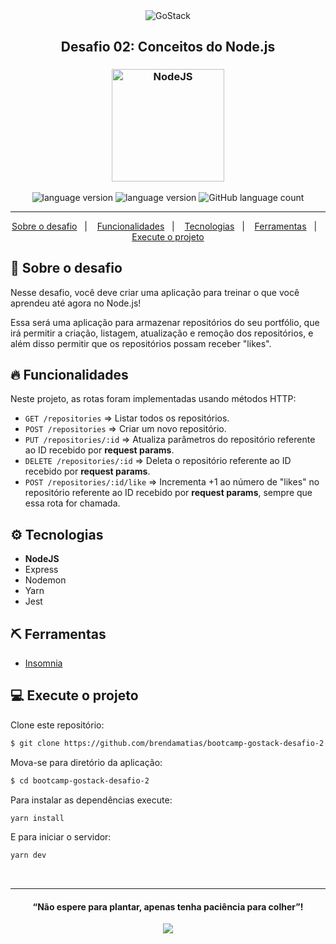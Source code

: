 <div align="center">
  <img alt="GoStack"
    src="https://storage.googleapis.com/golden-wind/bootcamp-gostack/header-desafios.png"
  />
</div>

<h2 align="center">
   Desafio 02: Conceitos do Node.js
</h2>

<h3 align="center">
  <img alt="NodeJS" 
    src="https://arrayoutofindex.files.wordpress.com/2017/06/node.png" width="180px"/>
</h3>

<p align="center">
  <img alt="language version" src="https://img.shields.io/badge/Node-v_13.11.0-339933?logo=node.js">
  <img alt="language version" src="https://img.shields.io/badge/Yarn-v_1.22.4-2C8EBB?logo=Yarn">
  <img alt="GitHub language count" src="https://img.shields.io/github/languages/count/Fred-Reis/challenge_backEnd-01_GoStack-v2">

</p>

<hr/>

<p align="center">
  <a href="#rocket-sobre-o-desafio">Sobre o desafio</a>&nbsp;&nbsp;&nbsp;|&nbsp;&nbsp;&nbsp;
  <a href="#🔥-funcionalidades">Funcionalidades</a>&nbsp;&nbsp;&nbsp;|&nbsp;&nbsp;&nbsp;
  <a href="#⚙️-tecnologias">Tecnologias</a>&nbsp;&nbsp;&nbsp;|&nbsp;&nbsp;&nbsp;
  <a href="#⛏-ferramentas">Ferramentas</a>&nbsp;&nbsp;&nbsp;|&nbsp;&nbsp;&nbsp;
  <a href="#computer-execute-o-projeto">Execute o projeto</a>
</p>

## :rocket: Sobre o desafio

Nesse desafio, você deve criar uma aplicação para treinar o que você aprendeu até agora no Node.js!

Essa será uma aplicação para armazenar repositórios do seu portfólio, que irá permitir a criação, listagem, atualização e remoção dos repositórios, e além disso permitir que os repositórios possam receber "likes".



## 🔥 Funcionalidades

Neste projeto, as rotas foram implementadas usando métodos HTTP:
* `GET /repositories` => Listar todos os repositórios.
* `POST /repositories` => Criar um novo repositório.
* `PUT /repositories/:id` => Atualiza parâmetros do repositório referente ao ID recebido por __request params__.
* `DELETE /repositories/:id` => Deleta o repositório referente ao ID recebido por __request params__.
* `POST /repositories/:id/like` => Incrementa +1 ao número de "likes" no repositório referente ao ID recebido por __request params__, sempre que essa rota for chamada.

## ⚙️ Tecnologias

* __NodeJS__
* Express
* Nodemon
* Yarn
* Jest

## ⛏ Ferramentas

* [Insomnia](https://insomnia.rest/download/)


## :computer: Execute o projeto

Clone este repositório:

```bash
$ git clone https://github.com/brendamatias/bootcamp-gostack-desafio-2
```

Mova-se para diretório da aplicação:

```bash
$ cd bootcamp-gostack-desafio-2
```

Para instalar as dependências execute:

```bash
yarn install
```

E para iniciar o servidor:

```bash
yarn dev
```

<br/>

---

<h4 align="center">
  “Não espere para plantar, apenas tenha paciência para colher”!
</h4>

<p align="center">
  <a alt="Brenda" href="https://www.linkedin.com/in/brenda-matias/">
    <img src="https://img.shields.io/badge/LinkedIn-Brenda_Matias-0077B5?logo=linkedin"/>
  </a>
</p>
